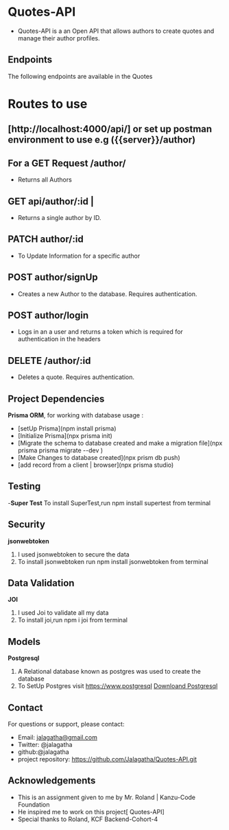 # Quotes-API

* Quotes-API is a an Open API that allows authors to create quotes and manage their author profiles.
## Endpoints
The following endpoints are available in the Quotes
# Routes to use
## [http://localhost:4000/api/] or set up postman environment to use e.g **({{server}}/author)**

## **For a GET Request /author/** 
* Returns  all Authors

## **GET api/author/:id** |
* Returns a single author by  ID.

## **PATCH author/:id** 
* To Update  Information for a specific author 
## **POST author/signUp**
* Creates a new Author to the database. Requires authentication.
## **POST author/login**
* Logs in an a user and returns a token which is required for  authentication in the headers


## **DELETE /author/:id**
* Deletes a quote. Requires authentication.

## Project Dependencies 
**Prisma ORM**, for working with database usage :
* [setUp Prisma](npm install prisma)
* [Initialize  Prisma](npx prisma init)
* [Migrate the schema to database created and make a migration file](npx prisma prisma migrate --dev )
* [Make Changes to database created](npx prism db push)
* [add record from a client | browser](npx prisma studio)


## Testing
-**Super Test**
To install SuperTest,run npm install supertest from terminal
## Security
**jsonwebtoken**
1. I used jsonwebtoken to secure the data 
2. To install jsonwebtoken run npm install jsonwebtoken from terminal
## Data Validation
**JOI**
1. I used Joi to validate all my data
2. To install joi,run npm i joi from terminal


## Models
**Postgresql**
1. A Relational database known as postgres was used to create the database
2.  To SetUp Postgres visit https://www.postgresql
 [Downloand Postgresql](https://www.postgresql.org/download/)
## Contact

For questions or support, please contact:
* Email: jalagatha@gmail.com
* Twitter: @jalagatha
* github:@jalagatha
* project repository: https://github.com/Jalagatha/Quotes-API.git

## Acknowledgements

* This is an assignment given to me by Mr. Roland | Kanzu-Code Foundation 
* He inspired me to work on this project[ Quotes-API]
* Special thanks to Roland, KCF Backend-Cohort-4